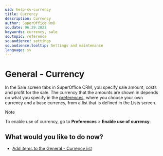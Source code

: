 ```yaml
---
uid: help-sv-currency
title: Currency
description: Currency
author: SuperOffice RnD
so.date: 06.29.2022
keywords: currency, sale
so.topic: reference
so.audience: settings
so.audience.tooltip: Settings and maintenance
language: sv
---
```


# General - Currency

In the Sale screen tabs in SuperOffice CRM, you specify sale amount, costs and profit for the sale. The currency that the amounts are shown in depends on what you specify in the [preferences][2], where you choose your own currency and a base currency, from a list that is defined in the Lists screen.

> [!NOTE]
> To enable use of currency, go to **Preferences** > **Enable use of currency**.

## What would you like to do now?

* [Add items to the General - Currency list][1]

<!-- Referenced links -->
[1]: adding-items-to-currency-list.md
[2]: ../../preferences/learn/index.md

<!-- Referenced images -->

